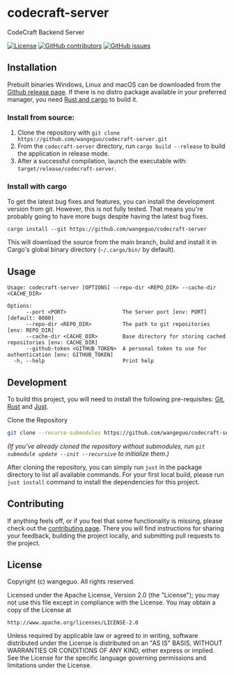 # codecraft-server

CodeCraft Backend Server

[![License](https://img.shields.io/github/license/wangeguo/codecraft-server)](https://github.com/wangeguo/codecraft-server/blob/master/LICENSE)
[![GitHub contributors](https://img.shields.io/github/contributors/wangeguo/codecraft-server)](https://github.com/wangeguo/codecraft-server/graphs/contributors)
[![GitHub issues](https://img.shields.io/github/issues/wangeguo/codecraft-server)](https://github.com/wangeguo/codecraft-server/issues)

## Installation

Prebuilt binaries Windows, Linux and macOS can be downloaded from the
[Github release page](https://github.com/wangeguo/codecraft-server/releases/latest).
If there is no distro package available in your preferred manager,
you need [Rust and cargo](https://www.rust-lang.org/tools/install) to build it.

### Install from source:

1. Clone the repository with `git clone https://github.com/wangeguo/codecraft-server.git`
2. From the `codecraft-server` directory, run `cargo build --release` to
   build the application in release mode.
3. After a successful compilation, launch the executable with:
   `target/release/codecraft-server`.

### Install with cargo

To get the latest bug fixes and features, you can install the development
version from git. However, this is not fully tested. That means you're probably
going to have more bugs despite having the latest bug fixes.

```
cargo install --git https://github.com/wangeguo/codecraft-server
```

This will download the source from the main branch, build and install it in
Cargo's global binary directory (`~/.cargo/bin/` by default).

## Usage

```text
Usage: codecraft-server [OPTIONS] --repo-dir <REPO_DIR> --cache-dir <CACHE_DIR>

Options:
      --port <PORT>                  The Server port [env: PORT] [default: 8080]
      --repo-dir <REPO_DIR>          The path to git repositories [env: REPO_DIR]
      --cache-dir <CACHE_DIR>        Base directory for storing cached repositories [env: CACHE_DIR]
      --github-token <GITHUB_TOKEN>  A personal token to use for authentication [env: GITHUB_TOKEN]
  -h, --help                         Print help
```

## Development

To build this project, you will need to install the following pre-requisites:
[Git](https://git-scm.com/downloads),
[Rust](https://www.rust-lang.org/tools/install) and
[Just](https://github.com/casey/just).

Clone the Repository

```bash
git clone --recurse-submodules https://github.com/wangeguo/codecraft-server.git
```

*(If you’ve already cloned the repository without submodules, run `git submodule update --init --recursive` to initialize them.)*

After cloning the repository, you can simply run `just` in the package directory
to list all available commands. For your first local build, please run `just
install` command to install the dependencies for this project.

## Contributing

If anything feels off, or if you feel that some functionality is missing, please
check out the [contributing page](CONTRIBUTING.md). There you will find
instructions for sharing your feedback, building the project locally, and
submitting pull requests to the project.

## License

Copyright (c) wangeguo. All rights reserved.

Licensed under the Apache License, Version 2.0 (the "License");
you may not use this file except in compliance with the License.
You may obtain a copy of the License at

    http://www.apache.org/licenses/LICENSE-2.0

Unless required by applicable law or agreed to in writing, software
distributed under the License is distributed on an "AS IS" BASIS,
WITHOUT WARRANTIES OR CONDITIONS OF ANY KIND, either express or implied.
See the License for the specific language governing permissions and
limitations under the License.
